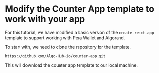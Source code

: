 # Modify the Counter App template to work with your app

For this tutorial, we have modified a basic version of the `create-react-app` template to support working with Pera Wallet and Algorand.

To start with, we need to clone the repository for the template.

```bash
https://github.com/Algo-Hub-io/counter-app.git
```
This will download the counter app template to our local machine.

